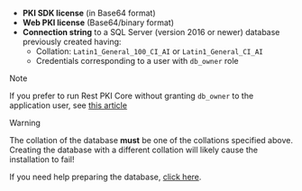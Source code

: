 ﻿* **PKI SDK license** (in Base64 format)
* **Web PKI license** (Base64/binary format)
* **Connection string** to a SQL Server (version 2016 or newer) database previously created having:
  * Collation: `Latin1_General_100_CI_AI` or `Latin1_General_CI_AI`
  * Credentials corresponding to a user with `db_owner` role

> [!NOTE]
> If you prefer to run Rest PKI Core without granting `db_owner` to the application user, see [this article](../unprivileged-db-user.md)

> [!WARNING]
> The collation of the database **must** be one of the collations specified above. Creating the database with a different collation will likely cause the installation to fail!

If you need help preparing the database, [click here](../prepare-database.md).
